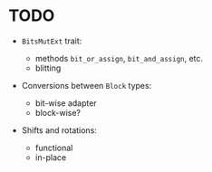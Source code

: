 # TODO

  - `BitsMutExt` trait:
      - methods `bit_or_assign`, `bit_and_assign`, etc.
      - blitting
    
  - Conversions between `Block` types:
      - bit-wise adapter
      - block-wise?
    
  - Shifts and rotations:
      - functional
      - in-place
